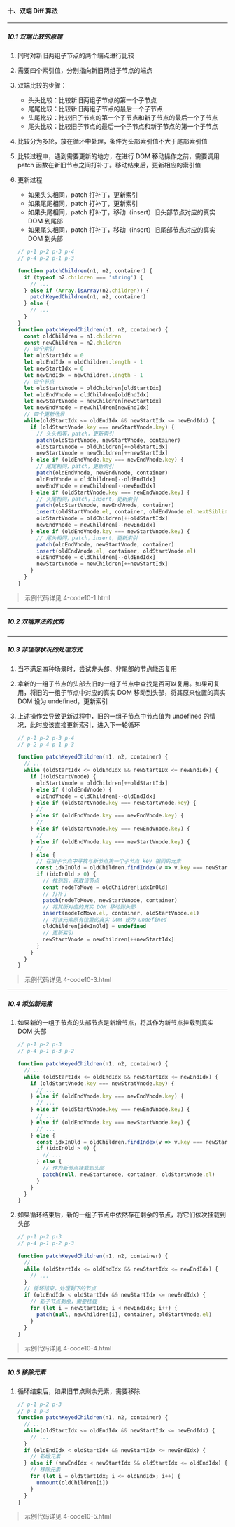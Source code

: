 #### 十、双端 Diff 算法

-----

##### 10.1 双端比较的原理

1. 同时对新旧两组子节点的两个端点进行比较

2. 需要四个索引值，分别指向新旧两组子节点的端点

3. 双端比较的步骤：
    - 头头比较：比较新旧两组子节点的第一个子节点
    - 尾尾比较：比较新旧两组子节点的最后一个子节点
    - 头尾比较：比较旧子节点的第一个子节点和新子节点的最后一个子节点
    - 尾头比较：比较旧子节点的最后一个子节点和新子节点的第一个子节点

4. 比较分为多轮，放在循环中处理，条件为头部索引值不大于尾部索引值

5. 比较过程中，遇到需要更新的地方，在进行 DOM 移动操作之前，需要调用 patch 函数在新旧节点之间打补丁。移动结束后，更新相应的索引值

6. 更新过程
    - 如果头头相同，patch 打补丁，更新索引
    - 如果尾尾相同，patch 打补丁，更新索引
    - 如果头尾相同，patch 打补丁，移动（insert）旧头部节点对应的真实 DOM 到尾部
    - 如果尾头相同，patch 打补丁，移动（insert）旧尾部节点对应的真实 DOM 到头部

    ```js
    // p-1 p-2 p-3 p-4
    // p-4 p-2 p-1 p-3

    function patchChildren(n1, n2, container) {
      if (typeof n2.children === 'string') {
        // ...
      } else if (Array.isArray(n2.children)) {
        patchKeyedChildren(n1, n2, container)
      } else {
        // ...
      }
    }
    function patchKeyedChildren(n1, n2, container) {
      const oldChildren = n1.children
      const newChildren = n2.children
      // 四个索引
      let oldStartIdx = 0
      let oldEndIdx = oldChildren.length - 1
      let newStartIdx = 0
      let newEndIdx = newChildren.length - 1
      // 四个节点
      let oldStartVnode = oldChildren[oldStartIdx]
      let oldEndVnode = oldChildren[oldEndIdx]
      let newStartVnode = newChildren[newStartIdx]
      let newEndVnode = newChildren[newEndIdx]
      // 四个更新场景
      while(oldStartIdx <= oldEndIdx && newStartIdx <= newEndIdx) {
        if (oldStartVnode.key === newStartVnode.key) {
          // 头头相等，patch，更新索引
          patch(oldStartVnode, newStartVnode, container)
          oldStartVnode = oldChildren[++oldStartIdx]
          newStartVnode = newChildren[++newStartIdx]
        } else if (oldEndVnode.key === newEndVnode.key) {
          // 尾尾相同，patch，更新索引
          patch(oldEndVnode, newEndVnode, container)
          oldEndVnode = oldChildren[--oldEndIdx]
          newEndVnode = newChildren[--newEndIdx]
        } else if (oldStartVnode.key === newEndVnode.key) {
          // 头尾相同，patch，insert，更新索引
          patch(oldStartVnode, newEndVnode, container)
          insert(oldStartVnode.el, container, oldEndVnode.el.nextSibling)
          oldStartVnode = oldChildren[++oldStartIdx]
          newEndVnode = newChildren[--newEndIdx]
        } else if (oldEndVnode.key === newStartVnode.key) {
          // 尾头相同，patch，insert，更新索引
          patch(oldEndVnode, newStartVnode, container)
          insert(oldEndVnode.el, container, oldStartVnode.el)
          oldEndVnode = oldChildren[--oldEndIdx]
          newStartVnode = newChildren[++newStartIdx]
        }
      }
    }
    ```

> 示例代码详见 4-code10-1.html

-----

##### 10.2 双端算法的优势

-----

##### 10.3 非理想状况的处理方式

1. 当不满足四种场景时，尝试非头部、非尾部的节点能否复用

2. 拿新的一组子节点的头部去旧的一组子节点中查找是否可以复用。如果可复用，将旧的一组子节点中对应的真实 DOM 移动到头部，将其原来位置的真实 DOM 设为 undefined，更新索引

3. 上述操作会导致更新过程中，旧的一组子节点中节点值为 undefined 的情况，此时应该直接更新索引，进入下一轮循环

    ```js
    // p-1 p-2 p-3 p-4
    // p-2 p-4 p-1 p-3

    function patchKeyedChildren(n1, n2, container) {
      // ...
      while (oldStartIdx <= oldEndIdx && newStartIDx <= newEndIdx) {
        if (!oldStartVnode) {
          oldStartVnode = oldChildren[++oldStartIdx]
        } else if (!oldEndVnode) {
          oldEndVnode = oldChildren[--oldEndIdx]
        } else if (oldStartVnode.key === newStartVnode.key) {
          //
        } else if (oldEndVnode.key === newEndVnode.key) {
          // 
        } else if (oldStartVnode.key === newEndVnode.key) {
          // 
        } else if (oldEndVnode.key === newStartVnode.key) {
          //
        } else {
          // 在旧子节点中寻找与新节点第一个子节点 key 相同的元素
          const idxInOld = oldChildren.findIndex(v => v.key === newStartVnode.key)
          if (idxInOld > 0) {
            // 找到后，获取该节点
            const nodeToMove = oldChildren[idxInOld]
            // 打补丁
            patch(nodeToMove, newStartVnode, container)
            // 将其所对应的真实 DOM 移动到头部
            insert(nodeToMove.el, container, oldStartVnode.el)
            // 将该元素原有位置的真实 DOM 设为 undefined
            oldChildren[idxInOld] = undefined
            // 更新索引
            newStartVnode = newChildren[++newStartIdx]
          }
        }
      }
    }
    ```

> 示例代码详见 4-code10-3.html

-----

##### 10.4 添加新元素

1. 如果新的一组子节点的头部节点是新增节点，将其作为新节点挂载到真实 DOM 头部

    ```js
    // p-1 p-2 p-3
    // p-4 p-1 p-3 p-2

    function patchKeyedChildren(n1, n2, container) {
      // ...
      while (oldStartIdx <= oldEndIdx && newStartIdx <= newEndIdx) {
        if (oldStartVnode.key === newStratVnode.key) {
          // ...
        } else if (oldEndVnode.key === newEndVnode.key) {
          // ...
        } else if (oldStartVnode.key === newEndVnode.key) {
          // ...
        } else if (oldEndVnode.key === newStartVnode.key) {
          // ...
        } else {
          const idxInOld = oldChildren.findIndex(v => v.key === newStartVnode.key)
          if (idxInOld > 0) {
            // ...
          } else {
            // 作为新节点挂载到头部
            patch(null, newStartVnode, container, oldStartVnode.el)
          }
        }
      }
    }
    ```

2. 如果循环结束后，新的一组子节点中依然存在剩余的节点，将它们依次挂载到头部

    ```js
    // p-1 p-2 p-3
    // p-4 p-1 p-2 p-3

    function patchKeyedChildren(n1, n2, container) {
      // ...
      while (oldStartIdx <= oldEndIdx && newStartIdx <= newEndIdx) {
        // ...
      }
      // 循环结束，处理剩下的节点
      if (oldEndIdx < oldStartIdx && newStartIdx <= newEndIdx) {
        // 新子节点剩余，需要挂载
        for (let i = newStartIdx; i < newEndIdx; i++) {
          patch(null, newChildren[i], container, oldStartVnode.el)
        }
      }
    }
    ```

> 示例代码详见 4-code10-4.html

-----

##### 10.5 移除元素

1. 循环结束后，如果旧节点剩余元素，需要移除

    ```js
    // p-1 p-2 p-3
    // p-1 p-3
    function patchKeyedChildren(n1, n2, container) {
      // ...
      while(oldStartIdx <= oldEndIdx && newStartIdx <= newEndIdx) {
        // ...
      }
      if (oldEndIdx < oldStartIdx && newStartIdx <= newEndIdx) {
        // 新增元素
      } else if (newEndIdx < newStartIdx && oldStartIdx <= oldEndIdx) {
        // 移除元素
        for (let i = oldStartIdx; i <= oldEndIdx; i++) {
          unmount(oldChildren[i])
        }
      }
    }
    ```

> 示例代码详见 4-code10-5.html
